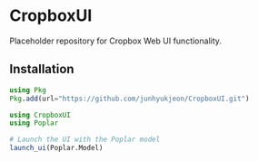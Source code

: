 # CropboxUI
Placeholder repository for Cropbox Web UI functionality.

## Installation

```julia
using Pkg
Pkg.add(url="https://github.com/junhyukjeon/CropboxUI.git")

using CropboxUI
using Poplar

# Launch the UI with the Poplar model
launch_ui(Poplar.Model)
